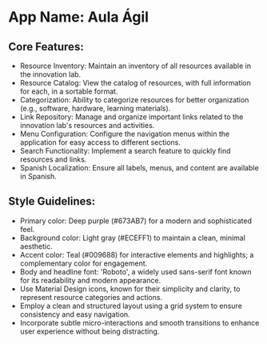 # **App Name**: Aula Ágil

## Core Features:

- Resource Inventory: Maintain an inventory of all resources available in the innovation lab.
- Resource Catalog: View the catalog of resources, with full information for each, in a sortable format.
- Categorization: Ability to categorize resources for better organization (e.g., software, hardware, learning materials).
- Link Repository: Manage and organize important links related to the innovation lab's resources and activities.
- Menu Configuration: Configure the navigation menus within the application for easy access to different sections.
- Search Functionality: Implement a search feature to quickly find resources and links.
- Spanish Localization: Ensure all labels, menus, and content are available in Spanish.

## Style Guidelines:

- Primary color: Deep purple (#673AB7) for a modern and sophisticated feel.
- Background color: Light gray (#ECEFF1) to maintain a clean, minimal aesthetic.
- Accent color: Teal (#009688) for interactive elements and highlights; a complementary color for engagement.
- Body and headline font: 'Roboto', a widely used sans-serif font known for its readability and modern appearance.
- Use Material Design icons, known for their simplicity and clarity, to represent resource categories and actions.
- Employ a clean and structured layout using a grid system to ensure consistency and easy navigation.
- Incorporate subtle micro-interactions and smooth transitions to enhance user experience without being distracting.